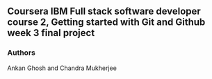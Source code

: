 ## Coursera IBM Full stack software developer course 2, Getting started with Git and Github week 3 final project

### Authors
Ankan Ghosh and Chandra Mukherjee
